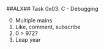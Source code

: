 ##ALX##
Task 0x03. C - Debugging

0. Multiple mains
1. Like, comment, subscribe
2. 0 > 972?
3. Leap year
